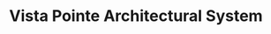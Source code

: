 ---
title: "Vista Pointe Architectural System"
url: /gilbert/vista-pointe-architectural-system/
shop: doors
---